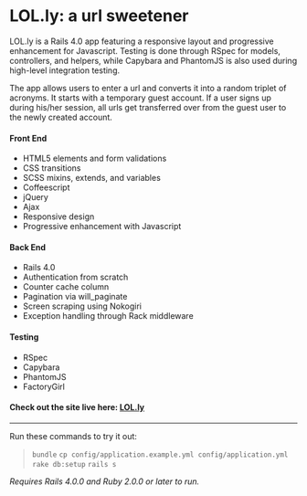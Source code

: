 # LOL.ly: a url sweetener

LOL.ly is a Rails 4.0 app featuring a responsive layout and progressive enhancement for Javascript. Testing is done through RSpec for models, controllers, and helpers, while Capybara and PhantomJS is also used during high-level integration testing.

The app allows users to enter a url and converts it into a random triplet of acronyms. It starts with a temporary guest account. If a user signs up during his/her session, all urls get transferred over from the guest user to the newly created account.

#### Front End
  + HTML5 elements and form validations
  + CSS transitions
  + SCSS mixins, extends, and variables
  + Coffeescript
  + jQuery
  + Ajax
  + Responsive design
  + Progressive enhancement with Javascript

#### Back End
  + Rails 4.0
  + Authentication from scratch
  + Counter cache column
  + Pagination via will_paginate
  + Screen scraping using Nokogiri
  + Exception handling through Rack middleware

#### Testing
  + RSpec
  + Capybara
  + PhantomJS
  + FactoryGirl

#### Check out the site live here: [LOL.ly]

  [LOL.ly]: https://lolly.herokuapp.com

---

Run these commands to try it out:

> `bundle`
> `cp config/application.example.yml config/application.yml`
> `rake db:setup`
> `rails s`

*Requires Rails 4.0.0 and Ruby 2.0.0 or later to run.*
